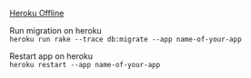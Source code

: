 
[Heroku Offline](https://devcenter.heroku.com/articles/application-offline)

Run migration on heroku <br>
`heroku run rake --trace db:migrate --app name-of-your-app`

Restart app on heroku <br>
`heroku restart --app name-of-your-app`
